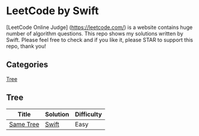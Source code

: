 # LeetCode by Swift
[LeetCode Online Judge] (https://leetcode.com/) is a website contains huge number of algorithm questions. This repo shows my solutions written by Swift. Please feel free to check and if you like it, please STAR to support this repo, thank you!

## Categories
[Tree](#tree)

## Tree
| Title | Solution | Difficulty |
| ----- | -------- | ---------- |
[Same Tree](https://oj.leetcode.com/problems/same-tree/)| [Swift](./Tree/SameTree.swift)|Easy|
